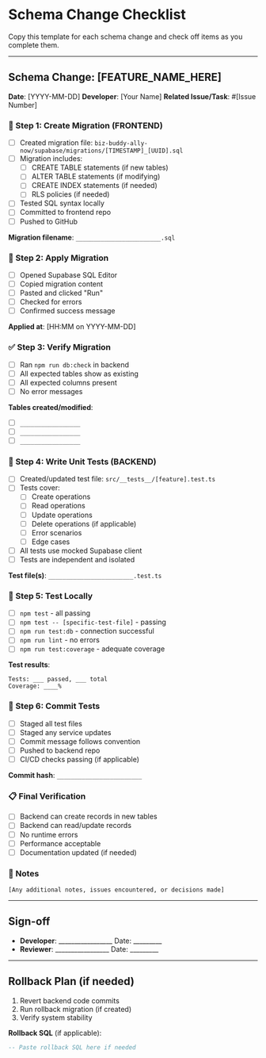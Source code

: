 # Schema Change Checklist

Copy this template for each schema change and check off items as you complete them.

---

## Schema Change: [FEATURE_NAME_HERE]

**Date**: [YYYY-MM-DD]
**Developer**: [Your Name]
**Related Issue/Task**: #[Issue Number]

### 📝 Step 1: Create Migration (FRONTEND)
- [ ] Created migration file: `biz-buddy-ally-now/supabase/migrations/[TIMESTAMP]_[UUID].sql`
- [ ] Migration includes:
  - [ ] CREATE TABLE statements (if new tables)
  - [ ] ALTER TABLE statements (if modifying)
  - [ ] CREATE INDEX statements (if needed)
  - [ ] RLS policies (if needed)
- [ ] Tested SQL syntax locally
- [ ] Committed to frontend repo
- [ ] Pushed to GitHub

**Migration filename**: `________________________.sql`

### 🚀 Step 2: Apply Migration
- [ ] Opened Supabase SQL Editor
- [ ] Copied migration content
- [ ] Pasted and clicked "Run"
- [ ] Checked for errors
- [ ] Confirmed success message

**Applied at**: [HH:MM on YYYY-MM-DD]

### ✅ Step 3: Verify Migration
- [ ] Ran `npm run db:check` in backend
- [ ] All expected tables show as existing
- [ ] All expected columns present
- [ ] No error messages

**Tables created/modified**:
- [ ] `_________________`
- [ ] `_________________`
- [ ] `_________________`

### 🧪 Step 4: Write Unit Tests (BACKEND)
- [ ] Created/updated test file: `src/__tests__/[feature].test.ts`
- [ ] Tests cover:
  - [ ] Create operations
  - [ ] Read operations
  - [ ] Update operations
  - [ ] Delete operations (if applicable)
  - [ ] Error scenarios
  - [ ] Edge cases
- [ ] All tests use mocked Supabase client
- [ ] Tests are independent and isolated

**Test file(s)**: `________________________.test.ts`

### 🔬 Step 5: Test Locally
- [ ] `npm test` - all passing
- [ ] `npm test -- [specific-test-file]` - passing
- [ ] `npm run test:db` - connection successful
- [ ] `npm run lint` - no errors
- [ ] `npm run test:coverage` - adequate coverage

**Test results**:
```
Tests: ___ passed, ___ total
Coverage: ____%
```

### 💾 Step 6: Commit Tests
- [ ] Staged all test files
- [ ] Staged any service updates
- [ ] Commit message follows convention
- [ ] Pushed to backend repo
- [ ] CI/CD checks passing (if applicable)

**Commit hash**: `________________________`

### 📋 Final Verification
- [ ] Backend can create records in new tables
- [ ] Backend can read/update records
- [ ] No runtime errors
- [ ] Performance acceptable
- [ ] Documentation updated (if needed)

### 📝 Notes
```
[Any additional notes, issues encountered, or decisions made]
```

---

## Sign-off
- **Developer**: _________________ Date: _________
- **Reviewer**: _________________ Date: _________

---

## Rollback Plan (if needed)
1. Revert backend code commits
2. Run rollback migration (if created)
3. Verify system stability

**Rollback SQL** (if applicable):
```sql
-- Paste rollback SQL here if needed
```